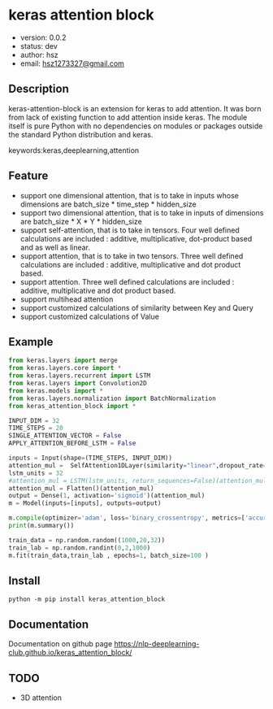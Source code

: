 # keras attention block

+ version: 0.0.2
+ status: dev
+ author: hsz
+ email: hsz1273327@gmail.com

## Description

keras-attention-block is an extension for keras to add attention. It was born from lack of existing function to add attention inside keras.
The module itself is pure Python with no dependencies on modules or packages outside the standard Python distribution and keras.

keywords:keras,deeplearning,attention

## Feature

+ support one dimensional attention, that is to take in inputs whose dimensions are batch_size * time_step * hidden_size
+ support two dimensional attention, that is to take in inputs of dimensions are batch_size * X * Y * hidden_size
+ support self-attention, that is to take in tensors. Four well defined calculations are included : additive, multiplicative, dot-product based and  as well as linear.
+ support attention, that is to take in two tensors. Three well defined calculations are included : additive, multiplicative and dot product based.
+ support attention. Three well defined calculations are included : additive, multiplicative and dot product based.
+ support multihead attention
+ support customized calculations of similarity between Key and Query
+ support customized calculations of Value

## Example

```python
from keras.layers import merge
from keras.layers.core import *
from keras.layers.recurrent import LSTM
from keras.layers import Convolution2D
from keras.models import *
from keras.layers.normalization import BatchNormalization
from keras_attention_block import *

INPUT_DIM = 32
TIME_STEPS = 20
SINGLE_ATTENTION_VECTOR = False
APPLY_ATTENTION_BEFORE_LSTM = False

inputs = Input(shape=(TIME_STEPS, INPUT_DIM))
attention_mul =  SelfAttention1DLayer(similarity="linear",dropout_rate=0.2)(inputs)#MyLayer((20,32))(inputs)#
lstm_units = 32
#attention_mul = LSTM(lstm_units, return_sequences=False)(attention_mul)
attention_mul = Flatten()(attention_mul)
output = Dense(1, activation='sigmoid')(attention_mul)
m = Model(inputs=[inputs], outputs=output)

m.compile(optimizer='adam', loss='binary_crossentropy', metrics=['accuracy'])
print(m.summary())

train_data = np.random.random((1000,20,32))
train_lab = np.random.randint(0,2,1000)
m.fit(train_data,train_lab , epochs=1, batch_size=100 )

```

## Install

`python -m pip install keras_attention_block`

## Documentation

Documentation on github page <https://nlp-deeplearning-club.github.io/keras_attention_block/>

## TODO

+ 3D attention
